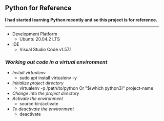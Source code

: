 ## Python for Reference

**I had started learning Python recently and so this project is for reference.**

---
- Development Platform
    - Ubuntu 20.04.2 LTS
- IDE
    - Visual Studio Code v1.57.1

### _Working out code in a virtual environment_
- *Install virtualenv*
    - sudo apt install virtualenv -y
- *Initialize project directory*
    - virtualenv -p /path/to/python Or "$(which python3)" project-name
- *Change into the project directory*
- *Activate the environment*
    - source bin/activate
- *To deactivate the environment*
    - deactivate